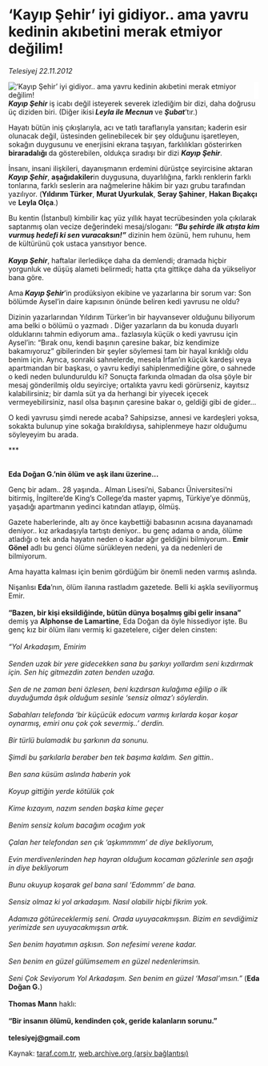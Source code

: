 # ‘Kayıp Şehir’ iyi gidiyor.. ama yavru kedinin akıbetini merak etmiyor değilim!

*Telesiyej 22.11.2012*

<div class="yazi"><img align="left" alt="‘Kayıp Şehir’ iyi gidiyor.. ama yavru kedinin akıbetini merak etmiyor değilim!" border="0" src="http://www.taraf.com.tr/fotoraflar/makaleler/kayip-sehir-iyi-gidiyor-ama-yavru-kedinin_4834_orijinal.jpg" style="border-right-width:10px; border-color:#FFFFFF"/><p><b><i>Kayıp Şehir</i></b> iş icabı değil isteyerek severek izlediğim bir dizi, daha doğrusu üç diziden biri. (Diğer ikisi<b><i> Leyla ile Mecnun </i></b>ve <b><i>Şubat</i></b>’tır.)</p>
<p>Hayatı bütün iniş çıkışlarıyla, acı ve tatlı taraflarıyla yansıtan; kaderin esir olunacak değil, üstesinden gelinebilecek bir şey olduğunu işaretleyen, sokağın duygusunu ve enerjisini ekrana taşıyan, farklılıkları gösterirken <b>biraradalığı </b>da gösterebilen, oldukça sıradışı bir dizi <b><i>Kayıp Şehir</i></b>.</p>
<p>İnsanı, insani ilişkileri, dayanışmanın erdemini dürüstçe seyircisine aktaran <b><i>Kayıp Şehir</i></b>, <b>aşağıdakiler</b>in duygusuna, duyarlılığına, farklı renklerin farklı tonlarına, farklı seslerin ara nağmelerine hâkim bir yazı grubu tarafından yazılıyor. (<b>Yıldırım Türker</b>, <b>Murat Uyurkulak</b>, <b>Seray Şahiner</b>, <b>Hakan Bıçakçı</b> ve <b>Leyla Olça</b>.)</p>
<p>Bu kentin (İstanbul) kimbilir kaç yüz yıllık hayat tecrübesinden yola çıkılarak saptanmış olan vecize değerindeki mesaj/sloganı: <b><i>“Bu şehirde ilk atışta kim vurmuş hedefi ki sen vuracaksın!”</i></b> dizinin hem özünü, hem ruhunu, hem de kültürünü çok ustaca yansıtıyor bence.<br/><br/><b><i>Kayıp Şehir</i></b>, haftalar ilerledikçe daha da demlendi; dramada hiçbir yorgunluk ve düşüş alameti belirmedi; hatta çıta gittikçe daha da yükseliyor bana göre. </p>
<p>Ama<b><i> Kayıp Şehir</i></b>’in prodüksiyon ekibine ve yazarlarına bir sorum var: Son bölümde Aysel’in daire kapısının önünde beliren kedi yavrusu ne oldu?</p>
<p>Dizinin yazarlarından Yıldırım Türker’in bir hayvansever olduğunu biliyorum ama belki o bölümü o yazmadı . Diğer yazarların da bu konuda duyarlı olduklarını tahmin ediyorum ama..<b><i> </i></b>fazlasıyla küçük o kedi yavrusu için Aysel’in: “Bırak onu, kendi başının çaresine bakar, biz kendimize bakamıyoruz” gibilerinden bir şeyler söylemesi tam bir hayal kırıklığı oldu benim için. Ayrıca, sonraki sahnelerde, mesela İrfan’ın küçük kardeşi veya apartmandan bir başkası, o yavru kediyi sahiplenmediğine göre, o sahnede o kedi neden bulunduruldu ki? Sonuçta farkında olmadan da olsa şöyle bir mesaj gönderilmiş oldu seyirciye; ortalıkta yavru kedi görürseniz, kayıtsız kalabilirsiniz; bir damla süt ya da herhangi bir yiyecek içecek vermeyebilirsiniz, nasıl olsa başının çaresine bakar o, geldiği gibi de gider...</p>
<p>O kedi yavrusu şimdi nerede acaba? Sahipsizse, annesi ve kardeşleri yoksa, sokakta bulunup yine sokağa bırakıldıysa, sahiplenmeye hazır olduğumu söyleyeyim bu arada.</p>
<p>***</p>
<p><b><br/>Eda Doğan G.’nin ölüm ve aşk ilanı üzerine...</b></p>
<p>Genç bir adam.. 28 yaşında.. Alman Lisesi’ni, Sabancı Üniversitesi’ni bitirmiş, İngiltere’de King’s College’da master yapmış, Türkiye’ye dönmüş, yaşadığı apartmanın yedinci katından atlayıp, ölmüş.</p>
<p>Gazete haberlerinde, altı ay önce kaybettiği babasının acısına dayanamadı deniyor.. kız arkadaşıyla tartıştı deniyor.. bu genç adama o anda, ölüme atladığı o tek anda hayatın neden o kadar ağır geldiğini bilmiyorum.. <b>Emir Gönel</b> adlı bu genci ölüme sürükleyen nedeni, ya da nedenleri de bilmiyorum.</p>
<p>Ama hayatta kalması için benim gördüğüm bir önemli neden varmış aslında.</p>
<p>Nişanlısı <b>Eda</b>’nın, ölüm ilanına rastladım gazetede. Belli ki aşkla seviliyormuş Emir.<br/><br/><b>“Bazen, bir kişi eksildiğinde, bütün dünya boşalmış gibi gelir insana”</b> demiş ya <b>Alphonse de Lamartine</b>, Eda Doğan da öyle hissediyor işte. Bu genç kız bir ölüm ilanı vermiş ki gazetelere, ciğer delen cinsten:<br/><br/><i>“Yol Arkadaşım, Emirim<br/><br/></i><i>Senden uzak bir yere gidecekken sana bu şarkıyı yollardım seni kızdırmak için. Sen hiç gitmezdin zaten benden uzağa.<br/><br/></i><i>Sen de ne zaman beni özlesen, beni kızdırsan kulağıma eğilip o ilk duyduğumda âşık olduğum sesinle ‘sensiz olmaz’ı söylerdin.<br/><br/></i><i>Sabahları telefonda ‘bir küçücük edocum varmış kırlarda koşar koşar oynarmış, emiri onu çok çok severmiş..’ derdin.<br/><br/></i><i>Bir türlü bulamadık bu şarkının da sonunu.<br/><br/></i><i>Şimdi bu şarkılarla beraber ben tek başıma kaldım. Sen gittin.. <br/><br/></i><i>Ben sana küsüm aslında haberin yok<br/><br/></i><i>Koyup gittiğin yerde kötülük çok<br/><br/></i><i>Kime kızayım, nazım senden başka kime geçer<br/><br/></i><i>Benim sensiz kolum bacağım ocağım yok<br/><br/></i><i>Çalan her telefondan sen çık ‘aşkımmmm’ de diye bekliyorum, <br/><br/></i><i>Evin merdivenlerinden hep hayran olduğum kocaman gözlerinle sen aşağı in diye bekliyorum<br/><br/></i><i>Bunu okuyup koşarak gel bana sarıl ‘Edommm’ de bana.<br/><br/></i><i>Sensiz olmaz ki yol arkadaşım. Nasıl olabilir hiçbi fikrim yok.<br/><br/></i><i>Adamıza götüreceklermiş seni. Orada uyuyacakmışsın. Bizim en sevdiğimiz yerimizde sen uyuyacakmışsın artık.<br/><br/></i><i>Sen benim hayatımın aşkısın. Son nefesimi verene kadar. <br/><br/></i><i>Sen benim en güzel gülümsemem en güzel nedenlerimsin.<br/><br/></i><i>Seni Çok Seviyorum Yol Arkadaşım. Sen benim en güzel ‘Masal’ımsın.” </i>(<b>Eda Doğan G.</b>)<br/><br/><b>Thomas Mann</b> haklı:<br/><br/><b>“Bir insanın ölümü, kendinden çok, geride kalanların sorunu.”<br/><br/></b><b>telesiyej@gmail.com</b></p>
</div>

Kaynak: [taraf.com.tr](http://www.taraf.com.tr/telesiyej/makale-kayip-sehir-iyi-gidiyor-ama-yavru-kedinin.htm), [web.archive.org (arşiv bağlantısı)](http://web.archive.org/web/20131107082539/http://www.taraf.com.tr/telesiyej/makale-kayip-sehir-iyi-gidiyor-ama-yavru-kedinin.htm)
